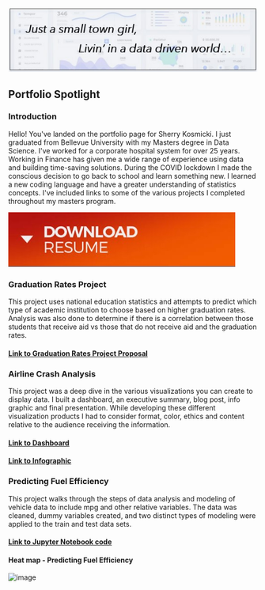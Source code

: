 <p align="center">
  <img src="smalltown.jpg" width="650" title="Small town girl">
</p>

## Portfolio Spotlight

### Introduction

Hello! You've landed on the portfolio page for Sherry Kosmicki. I just graduated from Bellevue University with my Masters degree in Data Science. I've worked for a corporate hospital system for over 25 years. Working in Finance has given me a wide range of experience using data and building time-saving solutions. During the COVID lockdown I made the conscious decision to go back to school and learn something new. I learned a new coding language and have a greater understanding of statistics concepts. I've included links to some of the various projects I completed throughout my masters program.

[![button](downloadresume.jpg)](https://mattermost.com)

### Graduation Rates Project

This project uses national education statistics and attempts to predict which type of academic institution to choose based on higher graduation rates. Analysis was also done to determine if there is a correlation between those students that receive aid vs those that do not receive aid and the graduation rates.
#### [Link to Graduation Rates Project Proposal](https://github.com/sherkozmo/sherkozmo.github.io/blob/Graduation-Rates/DSC680%20P1%20Milestone%201%20Proposal%20Sherry%20Kosmicki.pdf)


### Airline Crash Analysis

This project was a deep dive in the various visualizations you can create to display data. I built a dashboard, an executive summary, blog post, info graphic and final presentation. While developing these different visualization products I had to consider format, color, ethics and content relative to the audience receiving the information. 
#### [Link to Dashboard](https://github.com/sherkozmo/sherkozmo.github.io/blob/Airline-Project/Term%20Project%20Dashboard%20SKosmicki.pdf)
#### [Link to Infographic](https://github.com/sherkozmo/sherkozmo.github.io/blob/Airline-Project/Term%20Project%20Milestone%20Infographic%20SKosmicki.pdf)


### Predicting Fuel Efficiency

This project walks through the steps of data analysis and modeling of vehicle data to include mpg and other relative variables. The data was cleaned, dummy variables created, and two distinct types of modeling were applied to the train and test data sets.
#### [Link to Jupyter Notebook code](https://github.com/sherkozmo/sherkozmo.github.io/blob/Predicting-Fuel-Efficiency/Exercise%204.2%20Predicting%20Fuel%20Efficiency%20Sherry%20Kosmicki.ipynb)
#### Heat map - Predicting Fuel Efficiency
![image](https://user-images.githubusercontent.com/70813745/236703480-7020419e-96e8-40f1-9521-1a9d93c1350a.png)



